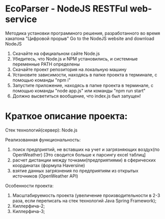 # EcoParser - NodeJS RESTFul web-service
Методика установки программного решения, разработанного во время хакатона "Цифровой прорыв"
Go to the NodeJS website and download NodeJS
1. Скачайте на официальном сайте Node.js
2. Убедитесь, что Node.js и NPM установились, и системные переменные PATH определены
3. Скачайте проект репозитория на локальную машину
4. Установите зависимости, находясь в папке проекта в терминале, с помощью команды "npm i"
5. Запустите приложение, находясь в папке проекта в терминале, с помощью команды "node app.js" или команды "npm run start"
6. Должно высветиться вообщение, что index.js был запущен!

# Краткое описание проекта: 

Стек технологий(сервер): Node.js

Реализованная функциональность:
<ol>
 <li>поиск предприятий, не вставших на учет и загрязняющих воздух(по OpenWeather)  [Это сводится больше к парсингу excel таблиц] </li>
  <li>расчет дистанции между точками(предприятиями) в сферических координатах (формула Haversine) </li>
  <li>взятие данных загрязнения по предприятиям из открытых источников (OpenWeather API) </li>
</ol>
Особенности проекта:
<ol>
  <li>Масштабируемость проекта (увеличение производительности в 2-3 раза, если переписать на стек технологий Java Spring Framework);</li>
  <li>Киллерфича-2;</li>
  <li>Киллерфича-3;</li>
</ol>
